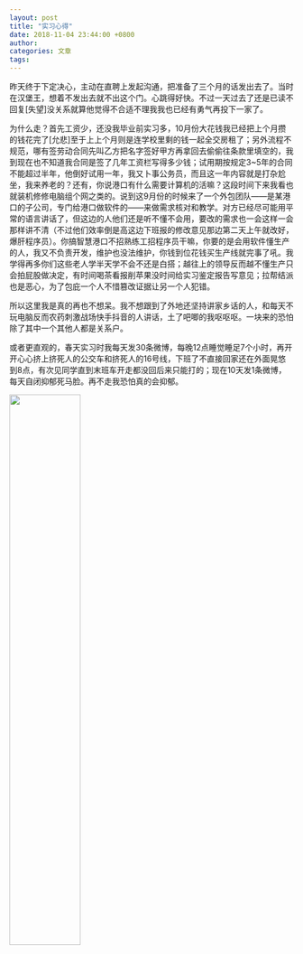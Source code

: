 ```yaml
---
layout: post
title: "实习心得"
date: 2018-11-04 23:44:00 +0800
author:
categories: 文章
tags:
---
```


昨天终于下定决心，主动在直聘上发起沟通，把准备了三个月的话发出去了。当时在汉堡王，想着不发出去就不出这个门。心跳得好快。不过一天过去了还是已读不回复[失望]没关系就算他觉得不合适不理我我也已经有勇气再投下一家了。

为什么走？首先工资少，还没我毕业前实习多，10月份大花钱我已经把上个月攒的钱花完了[允悲]至于上上个月则是连学校里剩的钱一起全交房租了；另外流程不规范，哪有签劳动合同先叫乙方把名字签好甲方再拿回去偷偷往条款里填空的，我到现在也不知道我合同是签了几年工资栏写得多少钱；试用期按规定3~5年的合同不能超过半年，他倒好试用一年，我又卜事公务员，而且这一年内容就是打杂尬坐，我来养老的？还有，你说港口有什么需要计算机的活嘛？这段时间下来我看也就装机修修电脑组个网之类的。说到这9月份的时候来了一个外包团队——是某港口的子公司，专门给港口做软件的——来做需求核对和教学。对方已经尽可能用平常的语言讲话了，但这边的人他们还是听不懂不会用，要改的需求也一会这样一会那样讲不清（不过他们效率倒是高这边下班报的修改意见那边第二天上午就改好，爆肝程序员）。你搞智慧港口不招熟练工招程序员干嘛，你要的是会用软件懂生产的人，我又不负责开发，维护也没法维护，你钱到位花钱买生产线就完事了吼。我学得再多你们这些老人学半天学不会不还是白搭；越往上的领导反而越不懂生产只会拍屁股做决定，有时间喝茶看报削苹果没时间给实习鉴定报告写意见；拉帮结派也是恶心，为了包庇一个人不惜篡改证据让另一个人犯错。

所以这里我是真的再也不想呆。我不想跟到了外地还坚持讲家乡话的人，和每天不玩电脑反而农药刺激战场快手抖音的人讲话，土了吧唧的我呕呕呕。一块来的恐怕除了其中一个其他人都是关系户。

或者更直观的，春天实习时我每天发30条微博，每晚12点睡觉睡足7个小时，再开开心心挤上挤死人的公交车和挤死人的16号线，下班了不直接回家还在外面晃悠到8点，有次见同学直到末班车开走都没回后来只能打的；现在10天发1条微博，每天自闭抑郁死马脸。再不走我恐怕真的会抑郁。

<a href="https://i.imgur.com/LSaFg4T.jpg"><img src="https://i.imgur.com/LSaFg4T.jpg" style="width: 50%;height: 50%;" /></a>
